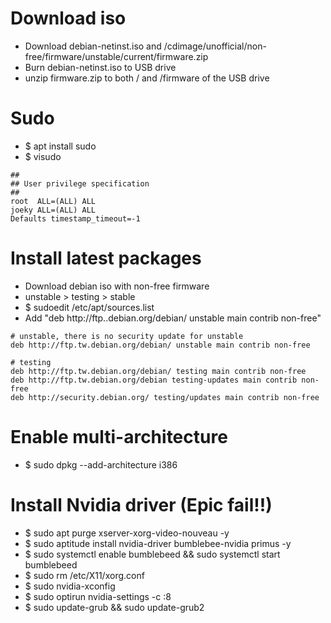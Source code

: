 Download iso
=====
* Download debian-netinst.iso and /cdimage/unofficial/non-free/firmware/unstable/current/firmware.zip
* Burn debian-netinst.iso to USB drive
* unzip firmware.zip to both / and /firmware of the USB drive

Sudo
====
* $ apt install sudo
* $ visudo
```sudoers
##
## User privilege specification
##
root  ALL=(ALL) ALL
joeky ALL=(ALL) ALL
Defaults timestamp_timeout=-1
```

Install latest packages
=====
* Download debian iso with non-free firmware
* unstable > testing > stable
* $ sudoedit /etc/apt/sources.list
* Add "deb http://ftp.<COUNTRY>.debian.org/debian/ unstable main contrib non-free"
```debsources
# unstable, there is no security update for unstable
deb http://ftp.tw.debian.org/debian/ unstable main contrib non-free

# testing
deb http://ftp.tw.debian.org/debian/ testing main contrib non-free
deb http://ftp.tw.debian.org/debian testing-updates main contrib non-free
deb http://security.debian.org/ testing/updates main contrib non-free
```

Enable multi-architecture
=====
* $ sudo dpkg --add-architecture i386

Install Nvidia driver (Epic fail!!)
=====
* $ sudo apt purge xserver-xorg-video-nouveau -y
* $ sudo aptitude install nvidia-driver bumblebee-nvidia primus -y
* $ sudo systemctl enable bumblebeed && sudo systemctl start bumblebeed
* $ sudo rm /etc/X11/xorg.conf
* $ sudo nvidia-xconfig
* $ sudo optirun nvidia-settings -c :8
* $ sudo update-grub && sudo update-grub2
